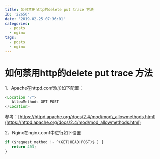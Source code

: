 ```yaml
---
title: 如何禁用http的delete put trace 方法
ID: '22650'
date: '2019-02-25 07:36:01'
categories:
  - posts
  - nginx
tags:
  - posts
  - nginx
---
```


# 如何禁用http的delete put trace 方法

1、Apache在httpd.conf添加如下配置：

``` js 
<Location "/">
   AllowMethods GET POST
</Location>
```

参考：[https://httpd.apache.org/docs/2.4/mod/mod\_allowmethods.html](https://httpd.apache.org/docs/2.4/mod/mod_allowmethods.html)

2、Nginx在nginx.conf中进行如下设置

``` js 
if ($request_method !~ ^(GET|HEAD|POST)$ ) {
   return 403;
}
```
 
 
